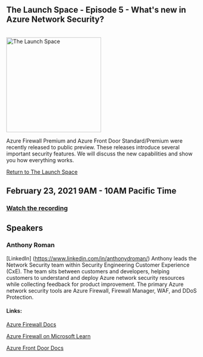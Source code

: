 ## The Launch Space - Episode 5 - What's new in Azure Network Security?
<br/>
<img src="../media/LaunchSpace_Logo-Large_github.png" ant="launchspace logo" title="The Launch Space" width="250">

Azure Firewall Premium and Azure Front Door Standard/Premium were recently released to public preview. These releases introduce several important security features. We will discuss the new capabilities and show you how everything works.

[Return to The Launch Space](../README.md)
<br/>

## February 23, 2021 9AM - 10AM Pacific Time

### [Watch the recording](https://youtu.be/_evcnrRjcXs)

## Speakers 
### Anthony Roman
[LinkedIn]
(https://www.linkedin.com/in/anthonydroman/)
Anthony leads the Network Security team within Security Engineering Customer Experience (CxE). The team sits between customers and developers, helping customers to understand and deploy Azure network security resources while collecting feedback for product improvement. The primary Azure network security tools are Azure Firewall, Firewall Manager, WAF, and DDoS Protection.


#### Links: 
[Azure Firewall Docs](https://cda.ms/1Xw)

[Azure Firewall on Microsoft Learn](https://cda.ms/1Xx)

[Azure Front Door Docs](https://cda.ms/1Xy)

